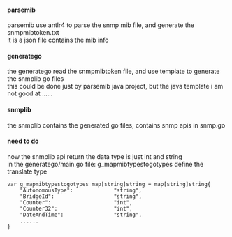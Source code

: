 #### parsemib
parsemib use antlr4 to parse the snmp mib file, and generate the snmpmibtoken.txt    
it is a json file contains the mib info    

#### generatego
the generatego read the snmpmibtoken file, and use template to generate the snmplib go files    
this could be done just by parsemib java project, but the java template i am not good at ......   

#### snmplib  
the snmplib contains the generated go files, contains snmp apis in snmp.go       


#### need to do 
now the snmplib api return the data type is just int and string   
in the generatego/main.go  file:  g_mapmibtypestogotypes define the translate type    
     
```
var g_mapmibtypestogotypes map[string]string = map[string]string{    
	"AutonomousType":             "string",    
	"BridgeId":                   "string",
	"Counter":                    "int",
	"Counter32":                  "int",
	"DateAndTime":                "string",
	......
}
```
